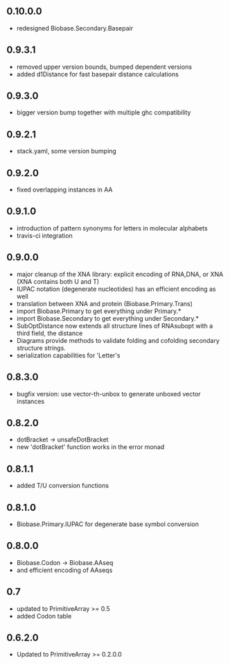 0.10.0.0
--------

- redesigned Biobase.Secondary.Basepair

0.9.3.1
-------

- removed upper version bounds, bumped dependent versions
- added d1Distance for fast basepair distance calculations

0.9.3.0
-------

- bigger version bump together with multiple ghc compatibility

0.9.2.1
-------

- stack.yaml, some version bumping

0.9.2.0
-------

- fixed overlapping instances in AA

0.9.1.0
-------

- introduction of pattern synonyms for letters in molecular alphabets
- travis-ci integration

0.9.0.0
-------

- major cleanup of the XNA library: explicit encoding of RNA,DNA, or XNA (XNA
  contains both U and T)
- IUPAC notation (degenerate nucleotides) has an efficient encoding as well
- translation between XNA and protein (Biobase.Primary.Trans)
- import Biobase.Primary to get everything under Primary.*
- import Biobase.Secondary to get everything under Secondary.*
- SubOptDistance now extends all structure lines of RNAsubopt with a third
  field, the distance
- Diagrams provide methods to validate folding and cofolding secondary
  structure strings.
- serialization capabilities for 'Letter's

0.8.3.0
-------

- bugfix version: use vector-th-unbox to generate unboxed vector instances

0.8.2.0
-------

- dotBracket -> unsafeDotBracket
- new 'dotBracket' function works in the error monad

0.8.1.1
-------

- added T/U conversion functions

0.8.1.0
-------

- Biobase.Primary.IUPAC for degenerate base symbol conversion

0.8.0.0
-------

- Biobase.Codon -> Biobase.AAseq
- and efficient encoding of AAseqs

0.7
---

- updated to PrimitiveArray >= 0.5
- added Codon table

0.6.2.0
-------

- Updated to PrimitiveArray >= 0.2.0.0
